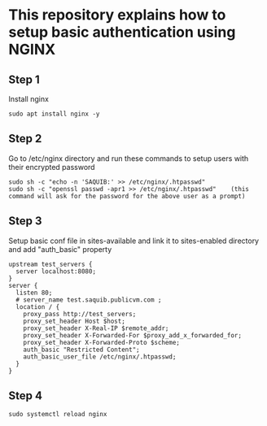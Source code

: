 # This repository explains how to setup basic authentication using NGINX

## Step 1 
Install nginx
```
sudo apt install nginx -y
```

## Step 2
Go to /etc/nginx directory and run these commands to setup users with their encrypted password
```
sudo sh -c "echo -n 'SAQUIB:' >> /etc/nginx/.htpasswd"
sudo sh -c "openssl passwd -apr1 >> /etc/nginx/.htpasswd"    (this command will ask for the password for the above user as a prompt)
```

## Step 3
Setup basic conf file in sites-available and link it to sites-enabled directory and add "auth_basic" property
```
upstream test_servers {
  server localhost:8080;
}
server {
  listen 80;
  # server_name test.saquib.publicvm.com ;
  location / {
    proxy_pass http://test_servers;
    proxy_set_header Host $host;
    proxy_set_header X-Real-IP $remote_addr;
    proxy_set_header X-Forwarded-For $proxy_add_x_forwarded_for;
    proxy_set_header X-Forwarded-Proto $scheme;
    auth_basic "Restricted Content";
    auth_basic_user_file /etc/nginx/.htpasswd;
  }
}
```

## Step 4
```
sudo systemctl reload nginx
```

